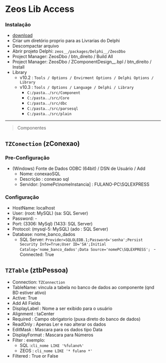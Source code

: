 # Zeos Lib Access 
### Instalação
- [download](https://sourceforge.net/projects/zeoslib/)
- Criar um diretório proprio para as Livrarias do Delphi
- Descompactar arquivo
- Abrir projeto Delphi: `zeos__/packages/Delphi__/ZeosDbo`
- Project Manager: ZeosDbo / btn_direito / Build All 
- Project Manager: ZeosDbo / ZComponentDesign__.bpl / btn_direito / Install
- Library
  - v10.2 : `Tools / Options / Envirment Options / Delphi Options / Library` 
  - v10.3 : `Tools / Options / Language / Delphi / Library` 
    - `C:/pasta../src/Component`
    - `C:/pasta../src/Core`
    - `C:/pasta../src/dbc`
    - `C:/pasta../src/parsesql`
    - `C:/pasta../src/plain` 

---

>  Componentes

## `TZConection` (zConexao)

### Pre-Configuração
- (Windows) Fonte de Dados ODBC (64bit) / DSN de Usuário / Add 
   - Nome: conexaoSQL
   - Descrição : conexao sql
   - Servidor: [nomePc\nomeInstancia] : FULANO-PC\SQLEXPRESS

### Configuração   
- HostName: localhost
- User: (root: MySQL) (sa: SQL Server)
- Password: -
- Port:     (3306: MySql)    (1433: SQL Server)
- Protocol: (mysql-5: MySQL) (ado : SQL Server)
- Database: nome_banco_dados
  - SQL Server: `Provider=SQLOLEDB.1;Password='senha';Persist Security Info=True;User ID='SA';Initial Catalog='nome_banco_dados';Data Source='nomePC\SQLEXPRESS'; `  - Connected: True
 
## `TZTable` (ztbPessoa)
- Connection: `TZConnection`
- TableName:  vincula a tabela no banco de dados ao componente (qnd BD estiver ativo)
- Active: True
- Add All Fields 
- DisplayLabel : Nome a ser exibido para o usuário
- Alignment : taCenter
- Required : Campo obrigatorio (puxa direto do banco de dados)
- ReadOnly : Apenas Ler e nao alterar os dados
- EditMask : Mascara para os dados tipo Data
- DisplayFormat : Mascara para Números
- Filter : exemplo: 
  - SQL :`cli_nome LIKE '%fulano%'`
  - ZEOS : `cli_nome LIKE '* fulano *'`
- Filtered : True or False
 
 
